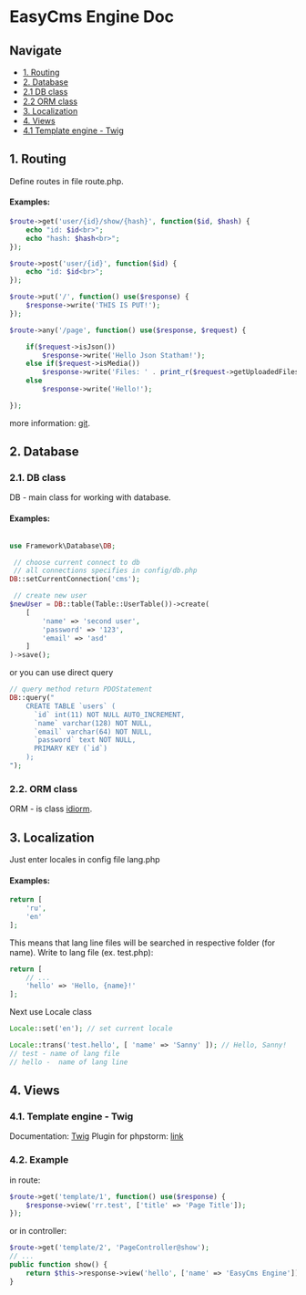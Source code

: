 EasyCms Engine Doc
=============

## Navigate
- [1. Routing](#1-routing)
- [2. Database](#2-database)
- [2.1 DB class](#21-db-class)
- [2.2 ORM class](#22-orm-class)
- [3. Localization](#3-localization)
- [4. Views](#4-views)
- [4.1 Template engine - Twig](#41-template-engine---twig)


## 1. Routing
Define routes in file route.php.
#### Examples:
```php
$route->get('user/{id}/show/{hash}', function($id, $hash) {
    echo "id: $id<br>";
    echo "hash: $hash<br>";
});

$route->post('user/{id}', function($id) {
    echo "id: $id<br>";
});

$route->put('/', function() use($response) {
    $response->write('THIS IS PUT!');
});

$route->any('/page', function() use($response, $request) {

    if($request->isJson())
        $response->write('Hello Json Statham!');
    else if($request->isMedia())
        $response->write('Files: ' . print_r($request->getUploadedFiles(), true));
    else
        $response->write('Hello!');

});
```

more information: [git][php_routing].


## 2. Database
### 2.1. DB class
DB - main class for working with database.
#### Examples:
```php

use Framework\Database\DB;

 // choose current connect to db
 // all connections specifies in config/db.php
DB::setCurrentConnection('cms');

 // create new user
$newUser = DB::table(Table::UserTable())->create(
    [
        'name' => 'second user',
        'password' => '123',
        'email' => 'asd'
    ]
)->save();

```

or you can use direct query

```php
// query method return PDOStatement
DB::query("
    CREATE TABLE `users` (
      `id` int(11) NOT NULL AUTO_INCREMENT,
      `name` varchar(128) NOT NULL,
      `email` varchar(64) NOT NULL,
      `password` text NOT NULL,
      PRIMARY KEY (`id`)
    );
");

```

### 2.2. ORM class
ORM - is class [idiorm].


## 3. Localization
Just enter locales in config file lang.php
#### Examples:
```php
return [
    'ru',
    'en'
];
```
This means that lang line files will be searched in respective folder (for name).
Write to lang file (ex. test.php):
```php
return [
    // ...
    'hello' => 'Hello, {name}!'
];
```
Next use Locale class
```php
Locale::set('en'); // set current locale

Locale::trans('test.hello', [ 'name' => 'Sanny' ]); // Hello, Sanny!
// test - name of lang file
// hello -  name of lang line
```

## 4. Views
### 4.1. Template engine - Twig
Documentation: [Twig][twig]
Plugin for phpstorm: [link][phpstorm_twig]
### 4.2. Example
in route:
```php
$route->get('template/1', function() use($response) {
    $response->view('rr.test', ['title' => 'Page Title']);
});
```
or in controller:
```php
$route->get('template/2', 'PageController@show');
// ...
public function show() {
    return $this->response->view('hello', ['name' => 'EasyCms Engine']);
}
```

[idiorm]:               https://github.com/j4mie/idiorm
[php_routing]:          https://github.com/valerion1/php_routing
[phpstorm_twig]:        https://blog.jetbrains.com/phpstorm/2013/06/twig-support-in-phpstorm/
[twig]:                 http://twig.sensiolabs.org/